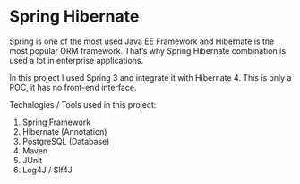# Spring Hibernate
Spring is one of the most used Java EE Framework and Hibernate is the most popular ORM framework. That’s why Spring Hibernate combination is used a lot in enterprise applications. 

In this project I used Spring 3 and integrate it with Hibernate 4.
This is only a POC, it has no front-end interface.

Technlogies / Tools used in this project:
1. Spring Framework
2. Hibernate (Annotation) 
3. PostgreSQL (Database)
4. Maven
5. JUnit
6. Log4J / Slf4J

